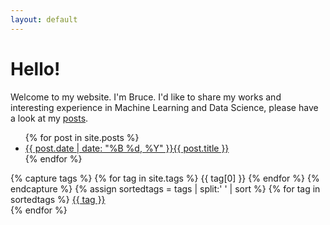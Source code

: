 ```yaml
---
layout: default
---
```


# Hello!

Welcome to my website. I'm Bruce. I'd like to share my works and interesting experience in Machine Learning and Data Science, please have a look at my [posts](/posts/post_home/).


<ul>
  {% for post in site.posts %}
    <li>
      <a href="{{ post.url }}">{{ post.date | date: "%B %d, %Y" }}{{ post.title }}</a>
    </li>
  {% endfor %}
</ul>


{% capture tags %}
  {% for tag in site.tags %}
    {{ tag[0] }}
  {% endfor %}
{% endcapture %}
{% assign sortedtags = tags | split:' ' | sort %}
{% for tag in sortedtags %}
    <a href="/tags/{{ tag }}/">{{ tag }}</a><br>
{% endfor %}
